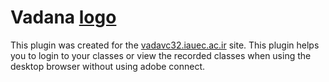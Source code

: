# Vadana [logo](https://dl.iauec.ac.ir/vadana/vadanama.png "Logo Islamic Azad University")
This plugin was created for the [vadavc32.iauec.ac.ir](https://vadavc32.iauec.ac.ir) site. 
This plugin helps you to login to your classes or view the recorded classes when using the desktop browser without using adobe connect.
